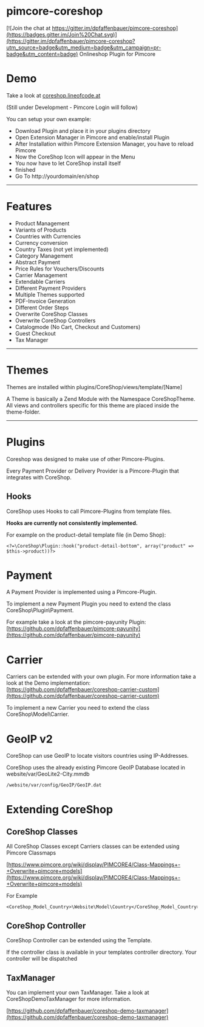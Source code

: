 # pimcore-coreshop

[![Join the chat at https://gitter.im/dpfaffenbauer/pimcore-coreshop](https://badges.gitter.im/Join%20Chat.svg)](https://gitter.im/dpfaffenbauer/pimcore-coreshop?utm_source=badge&utm_medium=badge&utm_campaign=pr-badge&utm_content=badge)
Onlineshop Plugin for Pimcore

# Demo
Take a look at [coreshop.lineofcode.at](http://coreshop.lineofcode.at)

(Still under Development - Pimcore Login will follow)

You can setup your own example:

* Download Plugin and place it in your plugins directory
* Open Extension Manager in Pimcore and enable/install Plugin
* After Installation within Pimcore Extension Manager, you have to reload Pimcore
* Now the CoreShop Icon will appear in the Menu
* You now have to let CoreShop install itself
* finished
* Go To http://yourdomain/en/shop

___

# Features
* Product Management
* Variants of Products
* Countries with Currencies
* Currency conversion
* Country Taxes (not yet implemented)
* Category Management
* Abstract Payment
* Price Rules for Vouchers/Discounts
* Carrier Management
* Extendable Carriers
* Different Payment Providers
* Multiple Themes supported
* PDF-Invoice Generation
* Different Order Steps
* Overwrite CoreShop Classes
* Overwrite CoreShop Controllers
* Catalogmode (No Cart, Checkout and Customers)
* Guest Checkout
* Tax Manager
____

# Themes
Themes are installed within plugins/CoreShop/views/template/[Name]

A Theme is basically a Zend Module with the Namespace CoreShopTheme. All views and controllers specific for this theme are placed inside the theme-folder.

____

# Plugins
Coreshop was designed to make use of other Pimcore-Plugins. 

Every Payment Provider or Delivery Provider is a Pimcore-Plugin that integrates with CoreShop.

## Hooks
CoreShop uses Hooks to call Pimcore-Plugins from template files.

**Hooks are currently not consistently implemented.**

For example on the product-detail template file (in Demo Shop):

```
<?=\CoreShop\Plugin::hook("product-detail-bottom", array("product" => $this->product))?>
```

# Payment
A Payment Provider is implemented using a Pimcore-Plugin.

To implement a new Payment Plugin you need to extend the class CoreShop\Plugin\Payment.

For example take a look at the pimcore-payunity Plugin: [https://github.com/dpfaffenbauer/pimcore-payunity](https://github.com/dpfaffenbauer/pimcore-payunity)

# Carrier
Carriers can be extended with your own plugin. For more information take a look at the Demo implementation: [https://github.com/dpfaffenbauer/coreshop-carrier-custom](https://github.com/dpfaffenbauer/coreshop-carrier-custom)

To implement a new Carrier you need to extend the class CoreShop\Model\Carrier.

# GeoIP v2
CoreShop can use GeoIP to locate visitors countries using IP-Addresses.

CoreShop uses the already existing Pimcore GeoIP Database located in website/var/GeoLite2-City.mmdb

```
/website/var/config/GeoIP/GeoIP.dat
```

# Extending CoreShop

## CoreShop Classes
All CoreShop Classes except Carriers classes can be extended using Pimcore Classmaps

[https://www.pimcore.org/wiki/display/PIMCORE4/Class-Mappings+-+Overwrite+pimcore+models](https://www.pimcore.org/wiki/display/PIMCORE4/Class-Mappings+-+Overwrite+pimcore+models)

For Example
```
<CoreShop_Model_Country>\Website\Model\Country</CoreShop_Model_Country>
```

## CoreShop Controller
CoreShop Controller can be extended using the Template.

If the controller class is available in your templates controller directory. Your controller will be dispatched

## TaxManager
You can implement your own TaxManager. Take a look at CoreShopDemoTaxManager for more information.

[https://github.com/dpfaffenbauer/coreshop-demo-taxmanager](https://github.com/dpfaffenbauer/coreshop-demo-taxmanager)